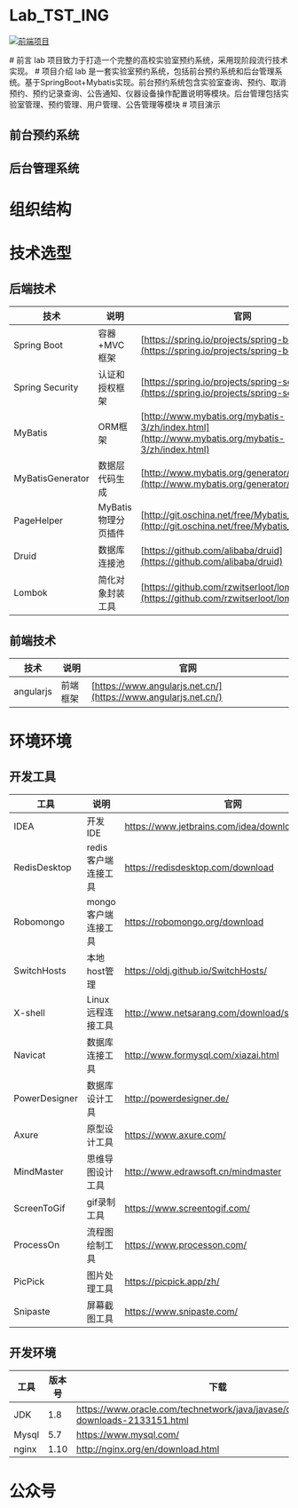 # Lab_TST_ING
<p>
  <a href="https://github.com/macrozheng/mall-admin-web"><img src="http://macro-oss.oss-cn-shenzhen.aliyuncs.com/mall/badge/%E5%89%8D%E7%AB%AF%E9%A1%B9%E7%9B%AE-mall--admin--web-green.svg" alt="前端项目"></a>
</p>
# 前言
lab 项目致力于打造一个完整的高校实验室预约系统，采用现阶段流行技术实现。
# 项目介绍
lab 是一套实验室预约系统，包括前台预约系统和后台管理系统。基于SpringBoot+Mybatis实现。前台预约系统包含实验室查询、预约、取消预约、预约记录查询、公告通知、仪器设备操作配置说明等模块。后台管理包括实验室管理、预约管理、用户管理、公告管理等模块
# 项目演示

## 前台预约系统

## 后台管理系统

# 组织结构

# 技术选型

## 后端技术

技术 | 说明 | 官网
----|----|----
Spring Boot | 容器+MVC框架 | [https://spring.io/projects/spring-boot](https://spring.io/projects/spring-boot)
Spring Security | 认证和授权框架 | [https://spring.io/projects/spring-security](https://spring.io/projects/spring-security)
MyBatis | ORM框架  | [http://www.mybatis.org/mybatis-3/zh/index.html](http://www.mybatis.org/mybatis-3/zh/index.html)
MyBatisGenerator | 数据层代码生成 | [http://www.mybatis.org/generator/index.html](http://www.mybatis.org/generator/index.html)
PageHelper | MyBatis物理分页插件 | [http://git.oschina.net/free/Mybatis_PageHelper](http://git.oschina.net/free/Mybatis_PageHelper)
Druid | 数据库连接池 | [https://github.com/alibaba/druid](https://github.com/alibaba/druid)
Lombok | 简化对象封装工具 | [https://github.com/rzwitserloot/lombok](https://github.com/rzwitserloot/lombok)

## 前端技术
技术 | 说明 | 官网
----|----|----
angularjs | 前端框架 | [https://www.angularjs.net.cn/](https://www.angularjs.net.cn/)

# 环境环境

## 开发工具

工具 | 说明 | 官网
----|----|----
IDEA | 开发IDE | https://www.jetbrains.com/idea/download
RedisDesktop | redis客户端连接工具 | https://redisdesktop.com/download
Robomongo | mongo客户端连接工具 | https://robomongo.org/download
SwitchHosts| 本地host管理 | https://oldj.github.io/SwitchHosts/
X-shell | Linux远程连接工具 | http://www.netsarang.com/download/software.html
Navicat | 数据库连接工具 | http://www.formysql.com/xiazai.html
PowerDesigner | 数据库设计工具 | http://powerdesigner.de/
Axure | 原型设计工具 | https://www.axure.com/
MindMaster | 思维导图设计工具 | http://www.edrawsoft.cn/mindmaster
ScreenToGif | gif录制工具 | https://www.screentogif.com/
ProcessOn | 流程图绘制工具 | https://www.processon.com/
PicPick | 图片处理工具 | https://picpick.app/zh/
Snipaste | 屏幕截图工具 | https://www.snipaste.com/

## 开发环境

工具 | 版本号 | 下载
----|----|----
JDK | 1.8 | https://www.oracle.com/technetwork/java/javase/downloads/jdk8-downloads-2133151.html
Mysql | 5.7 | https://www.mysql.com/
nginx | 1.10 | http://nginx.org/en/download.html

# 公众号
